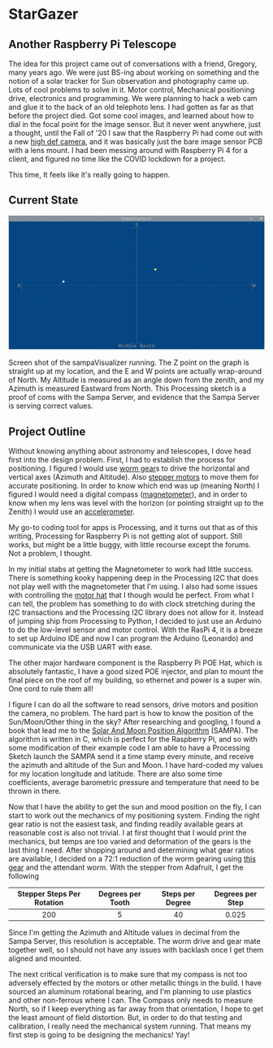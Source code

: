 # StarGazer
## Another Raspberry Pi Telescope

The idea for this project came out of conversations with a friend, Gregory, many years ago. We were just BS-ing about working on something and the notion of a solar tracker for Sun observation and photography came up. Lots of cool problems to solve in it. Motor control, Mechanical positioning drive, electronics and programming. We were planning to hack a web cam and glue it to the back of an old telephoto lens. I had gotten as far as that before the project died. Got some cool images, and learned about how to dial in the focal point for the image sensor. But it never went anywhere, just a thought, until the Fall of '20 I saw that the Raspberry Pi had come out with a new [high def camera](https://www.adafruit.com/product/4561), and it was basically just the bare image sensor PCB with a lens mount. I had been messing around with Raspberry Pi 4 for a client, and figured no time like the COVID lockdown for a project.

This time, It feels like it's really going to happen.

## Current State

![sampa](images/sampaVisualizer_ScreenShot.png)

Screen shot of the sampaVisualizer running. The Z point on the graph is straight up at my location, and the E and W points are actually wrap-around of North. My Altitude is measured as an angle down from the zenith, and my Azimuth is measured Eastward from North. This Processing sketch is a proof of coms with the Sampa Server, and evidence that the Sampa Server is serving correct values.
 

## Project Outline

Without knowing anything about astronomy and telescopes, I dove head first into the design problem. First, I had to establish the process for positioning. I figured I would use [worm gear]()s to drive the horizontal and vertical axes (Azimuth and Altitude). Also [stepper motors](https://www.adafruit.com/product/4411) to move them for accurate positioning. In order to know which end was up (meaning North) I figured I would need a digital compass ([magnetometer](https://www.adafruit.com/product/4479)), and in order to know when my lens was level with the horizon (or pointing straight up to the Zenith) I would use an [accelerometer](https://www.adafruit.com/product/3387).

My go-to coding tool for apps is Processing, and it turns out that as of this writing, Processing for Raspberry Pi is not getting alot of support. Still works, but might be a little buggy, with little recourse except the forums. Not a problem, I thought.

In my initial stabs at getting the Magnetometer to work had little success. There is something kooky happening deep in the Processing I2C that does not play well with the magnetometer that I'm using. I also had some issues with controlling the [motor hat](https://www.adafruit.com/product/2348) that I though would be perfect. From what I can tell, the problem has something to do with clock stretching during the I2C transactions and the Processing I2C library does not allow for it. Instead of jumping ship from Processing to Python, I decided to just use an Arduino to do the low-level sensor and motor control. With the RasPi 4, it is a breeze to set up Arduino IDE and now I can program the Arduino (Leonardo) and communicate via the USB UART with ease. 

The other major hardware component is the Raspberry Pi POE Hat, which is absolutely fantastic, I have a good sized POE injector, and plan to mount the final piece on the roof of my building, so ethernet and power is a super win. One cord to rule them all!

I figure I can do all the software to read sensors, drive motors and position the camera, no problem. The hard part is how to know the position of the Sun/Moon/Other thing in the sky? After researching and googling, I found a book that lead me to the [Solar And Moon Position Algorithm](https://midcdmz.nrel.gov/sampa/) (SAMPA). The algorithm is written in C, which is perfect for the Raspberry Pi, and so with some modification of their example code I am able to have a Processing Sketch launch the SAMPA send it a time stamp every minute, and receive the azimuth and altitude of the Sun and Moon. I have hard-coded my values for my location longitude and latitude. There are also some time coefficients, average barometric pressure and temperature that need to be thrown in there. 

Now that I have the ability to get the sun and mood position on the fly, I can start to work out the mechanics of my positioning system. Finding the right gear ratio is not the easiest task, and finding readily available gears at reasonable cost is also not trivial. I at first thought that I would print the mechanics, but temps are too varied and deformation of the gears is the last thing I need. After shopping around and determining what gear ratios are available, I decided on a 72:1 reduction of the worm gearing using [this gear](https://www.amazon.com/gp/product/B004N84ZYC/ref=ppx_yo_dt_b_asin_title_o00_s00?ie=UTF8&psc=1) and the attendant worm. With the stepper from Adafruit, I get the following

Stepper Steps Per Rotation  | Degrees per Tooth | Steps per Degree | Degrees per Step
:-------------: | :-------------: | :--------------: | :-------:
200 | 5 | 40 | 0.025

Since I'm getting the Azimuth and Altitude values in decimal from the Sampa Server, this resolution is acceptable. The worm drive and gear mate together well, so I should not have any issues with backlash once I get them aligned and mounted.

The next critical verification is to make sure that my compass is not too adversely effected by the motors or other metallic things in the build. I have sourced an aluminum rotational bearing, and I'm planning to use plastics and other non-ferrous where I can. The Compass only needs to measure North, so if I keep everything as far away from that orientation, I hope to get the least amount of field distortion. But, in order to do that testing and calibration, I really need the mechanical system running. That means my first step is going to be designing the mechanics! Yay!
